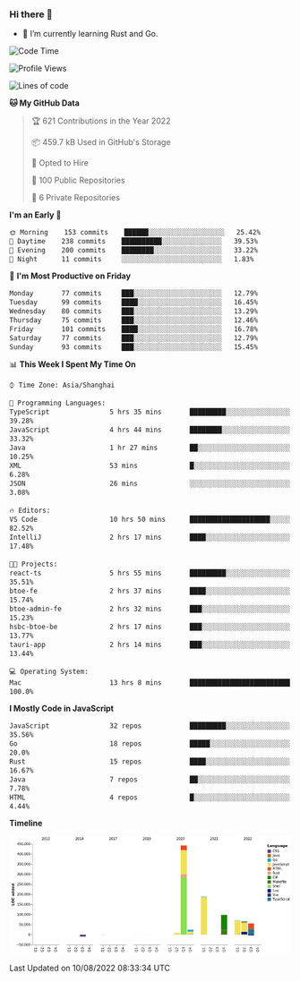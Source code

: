 ### Hi there 👋

- 🌱 I’m currently learning Rust and Go.

<!--START_SECTION:waka-->
![Code Time](http://img.shields.io/badge/Code%20Time-650%20hrs%205%20mins-blue)

![Profile Views](http://img.shields.io/badge/Profile%20Views-0-blue)

![Lines of code](https://img.shields.io/badge/From%20Hello%20World%20I%27ve%20Written-951%20Thousand%20lines%20of%20code-blue)

**🐱 My GitHub Data** 

> 🏆 621 Contributions in the Year 2022
 > 
> 📦 459.7 kB Used in GitHub's Storage 
 > 
> 💼 Opted to Hire
 > 
> 📜 100 Public Repositories 
 > 
> 🔑 6 Private Repositories  
 > 
**I'm an Early 🐤** 

```text
🌞 Morning    153 commits    ██████░░░░░░░░░░░░░░░░░░░   25.42% 
🌆 Daytime    238 commits    ██████████░░░░░░░░░░░░░░░   39.53% 
🌃 Evening    200 commits    ████████░░░░░░░░░░░░░░░░░   33.22% 
🌙 Night      11 commits     ░░░░░░░░░░░░░░░░░░░░░░░░░   1.83%

```
📅 **I'm Most Productive on Friday** 

```text
Monday       77 commits     ███░░░░░░░░░░░░░░░░░░░░░░   12.79% 
Tuesday      99 commits     ████░░░░░░░░░░░░░░░░░░░░░   16.45% 
Wednesday    80 commits     ███░░░░░░░░░░░░░░░░░░░░░░   13.29% 
Thursday     75 commits     ███░░░░░░░░░░░░░░░░░░░░░░   12.46% 
Friday       101 commits    ████░░░░░░░░░░░░░░░░░░░░░   16.78% 
Saturday     77 commits     ███░░░░░░░░░░░░░░░░░░░░░░   12.79% 
Sunday       93 commits     ███░░░░░░░░░░░░░░░░░░░░░░   15.45%

```


📊 **This Week I Spent My Time On** 

```text
⌚︎ Time Zone: Asia/Shanghai

💬 Programming Languages: 
TypeScript               5 hrs 35 mins       █████████░░░░░░░░░░░░░░░░   39.28% 
JavaScript               4 hrs 44 mins       ████████░░░░░░░░░░░░░░░░░   33.32% 
Java                     1 hr 27 mins        ██░░░░░░░░░░░░░░░░░░░░░░░   10.25% 
XML                      53 mins             █░░░░░░░░░░░░░░░░░░░░░░░░   6.28% 
JSON                     26 mins             ░░░░░░░░░░░░░░░░░░░░░░░░░   3.08%

🔥 Editors: 
VS Code                  10 hrs 50 mins      ████████████████████░░░░░   82.52% 
IntelliJ                 2 hrs 17 mins       ████░░░░░░░░░░░░░░░░░░░░░   17.48%

🐱‍💻 Projects: 
react-ts                 5 hrs 55 mins       █████████░░░░░░░░░░░░░░░░   35.51% 
btoe-fe                  2 hrs 37 mins       ████░░░░░░░░░░░░░░░░░░░░░   15.74% 
btoe-admin-fe            2 hrs 32 mins       ███░░░░░░░░░░░░░░░░░░░░░░   15.23% 
hsbc-btoe-be             2 hrs 17 mins       ███░░░░░░░░░░░░░░░░░░░░░░   13.77% 
tauri-app                2 hrs 14 mins       ███░░░░░░░░░░░░░░░░░░░░░░   13.44%

💻 Operating System: 
Mac                      13 hrs 8 mins       █████████████████████████   100.0%

```

**I Mostly Code in JavaScript** 

```text
JavaScript               32 repos            █████████░░░░░░░░░░░░░░░░   35.56% 
Go                       18 repos            █████░░░░░░░░░░░░░░░░░░░░   20.0% 
Rust                     15 repos            ████░░░░░░░░░░░░░░░░░░░░░   16.67% 
Java                     7 repos             ██░░░░░░░░░░░░░░░░░░░░░░░   7.78% 
HTML                     4 repos             █░░░░░░░░░░░░░░░░░░░░░░░░   4.44%

```


**Timeline**

![Chart not found](https://raw.githubusercontent.com/elton/elton/main/charts/bar_graph.png) 


 Last Updated on 10/08/2022 08:33:34 UTC
<!--END_SECTION:waka-->

<!--
**elton/elton** is a ✨ _special_ ✨ repository because its `README.md` (this file) appears on your GitHub profile.

Here are some ideas to get you started:

- 🔭 I’m currently working on ...
- 🌱 I’m currently learning ...
- 👯 I’m looking to collaborate on ...
- 🤔 I’m looking for help with ...
- 💬 Ask me about ...
- 📫 How to reach me: ...
- 😄 Pronouns: ...
- ⚡ Fun fact: ...
-->
